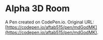 # Alpha 3D Room

A Pen created on CodePen.io. Original URL: [https://codepen.io/aftab515/pen/mdGodMK](https://codepen.io/aftab515/pen/mdGodMK).

